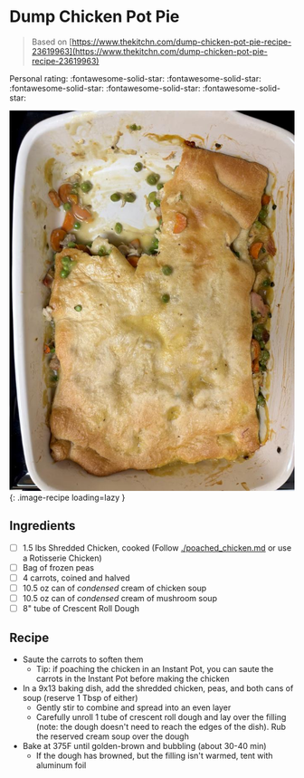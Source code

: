 # Dump Chicken Pot Pie

> Based on [https://www.thekitchn.com/dump-chicken-pot-pie-recipe-23619963](https://www.thekitchn.com/dump-chicken-pot-pie-recipe-23619963)

<!-- {cts} rating=5; (User can specify rating on scale of 1-5) -->

Personal rating: :fontawesome-solid-star: :fontawesome-solid-star: :fontawesome-solid-star: :fontawesome-solid-star: :fontawesome-solid-star:

<!-- {cte} -->

<!-- {cts} name_image=dump_chicken_pot_pie.jpeg; (User can specify image name) -->

![dump_chicken_pot_pie.jpeg](./dump_chicken_pot_pie.jpeg){: .image-recipe loading=lazy }

<!-- {cte} -->

## Ingredients

- [ ] 1.5 lbs Shredded Chicken, cooked (Follow [./poached_chicken.md](./poached_chicken.md) or use a Rotisserie Chicken)
- [ ] Bag of frozen peas
- [ ] 4 carrots, coined and halved
- [ ] 10.5 oz can of *condensed* cream of chicken soup
- [ ] 10.5 oz can of *condensed* cream of mushroom soup
- [ ] 8" tube of Crescent Roll Dough

## Recipe

- Saute the carrots to soften them
    - Tip: if poaching the chicken in an Instant Pot, you can saute the carrots in the Instant Pot before making the chicken
- In a 9x13 baking dish, add the shredded chicken, peas, and both cans of soup (reserve 1 Tbsp of either)
    - Gently stir to combine and spread into an even layer
    - Carefully unroll 1 tube of crescent roll dough and lay over the filling (note: the dough doesn't need to reach the edges of the dish). Rub the reserved cream soup over the dough
- Bake at 375F until golden-brown and bubbling (about 30-40 min)
    - If the dough has browned, but the filling isn't warmed, tent with aluminum foil
